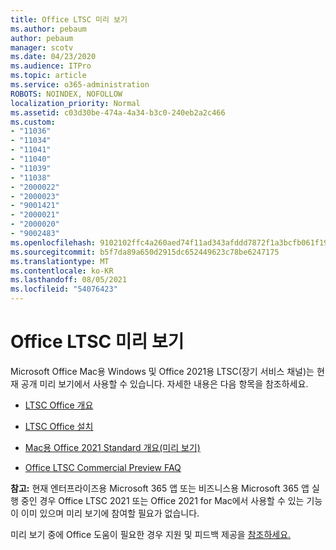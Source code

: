 ```yaml
---
title: Office LTSC 미리 보기
ms.author: pebaum
author: pebaum
manager: scotv
ms.date: 04/23/2020
ms.audience: ITPro
ms.topic: article
ms.service: o365-administration
ROBOTS: NOINDEX, NOFOLLOW
localization_priority: Normal
ms.assetid: c03d30be-474a-4a34-b3c0-240eb2a2c466
ms.custom:
- "11036"
- "11034"
- "11041"
- "11040"
- "11039"
- "11038"
- "2000022"
- "2000023"
- "9001421"
- "2000021"
- "2000020"
- "9002483"
ms.openlocfilehash: 9102102ffc4a260aed74f11ad343afddd7872f1a3bcfb061f1961aef49e6e841
ms.sourcegitcommit: b5f7da89a650d2915dc652449623c78be6247175
ms.translationtype: MT
ms.contentlocale: ko-KR
ms.lasthandoff: 08/05/2021
ms.locfileid: "54076423"
---
```

# <a name="office-ltsc-preview"></a>Office LTSC 미리 보기

Microsoft Office Mac용 Windows 및 Office 2021용 LTSC(장기 서비스 채널)는 현재 공개 미리 보기에서 사용할 수 있습니다. 자세한 내용은 다음 항목을 참조하세요.

- [LTSC Office 개요](https://docs.microsoft.com/deployoffice/office2021/overview-ltsc-preview)

- [LTSC Office 설치](https://docs.microsoft.com/deployoffice/office2021/install-ltsc-preview)

- [Mac용 Office 2021 Standard 개요(미리 보기)](https://docs.microsoft.com/deployoffice/office2021/overview-mac-preview)

- [Office LTSC Commercial Preview FAQ](https://answers.microsoft.com/msoffice/forum/all/office-ltsc-commercial-preview-faq/0fcf5976-f87f-4be1-81af-9f6d6141bc3a)  

**참고:** 현재 엔터프라이즈용 Microsoft 365 앱 또는 비즈니스용 Microsoft 365 앱 실행 중인 경우 Office LTSC 2021 또는 Office 2021 for Mac에서 사용할 수 있는 기능이 이미 있으며 미리 보기에 참여할 필요가 없습니다.

미리 보기 중에 Office 도움이 필요한 경우 지원 및 피드백 제공을 [참조하세요.](https://docs.microsoft.com/deployoffice/office2021/install-ltsc-preview#getting-support-and-providing-feedback)
